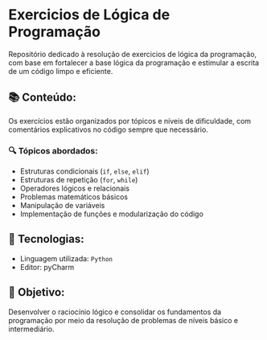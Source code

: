 # Exercicios de Lógica de Programação
Repositório dedicado à resolução de exercicios de lógica da programação, com base em fortalecer a base lógica da programação e estimular a escrita de um código limpo e eficiente.

## 📚 Conteúdo:
Os exercícios estão organizados por tópicos e níveis de dificuldade, com comentários explicativos no código sempre que necessário.

### 🔍 Tópicos abordados:
- Estruturas condicionais (`if`, `else`, `elif`)
- Estruturas de repetição (`for`, `while`)
- Operadores lógicos e relacionais
- Problemas matemáticos básicos
- Manipulação de variáveis
- Implementação de funções e modularização do código

## 🚀 Tecnologias:
- Linguagem utilizada: `Python`
- Editor: pyCharm

## 🎯 Objetivo:
Desenvolver o raciocínio lógico e consolidar os fundamentos da programação por meio da resolução de problemas de níveis básico e intermediário.
